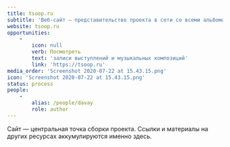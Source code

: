 ```yaml
---
title: tsoop.ru
subtitle: 'Веб-сайт — представительство проекта в сети со всеми альбомами, клипами и лайвами, собранными на одном ресурсе'
website: tsoop.ru
opportunities:
    -
        icon: null
        verb: Посмотреть
        text: 'записи выступлений и музыкальных композиций'
        link: 'https://tsoop.ru'
media_order: 'Screenshot 2020-07-22 at 15.43.15.png'
icon: 'Screenshot 2020-07-22 at 15.43.15.png'
status: process
people:
    -
        alias: /people/davay
        role: author
---
```


Сайт — центральная точка сборки проекта. Ссылки и материалы на других ресурсах аккумулируются именно здесь.
